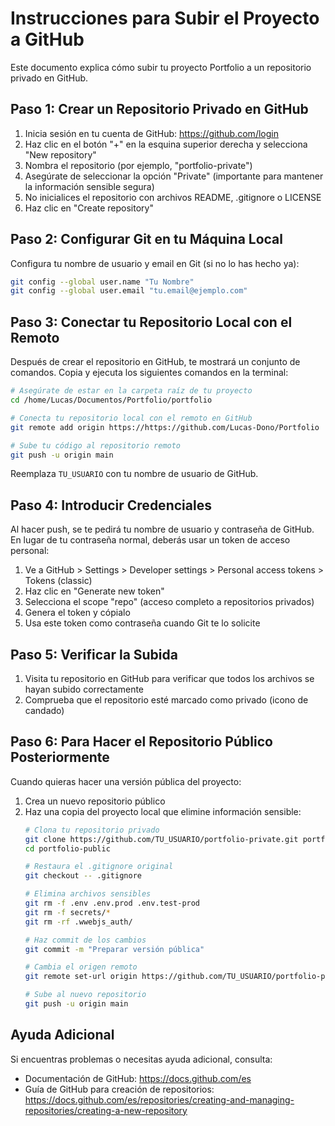 # Instrucciones para Subir el Proyecto a GitHub

Este documento explica cómo subir tu proyecto Portfolio a un repositorio privado en GitHub.

## Paso 1: Crear un Repositorio Privado en GitHub

1. Inicia sesión en tu cuenta de GitHub: https://github.com/login
2. Haz clic en el botón "+" en la esquina superior derecha y selecciona "New repository"
3. Nombra el repositorio (por ejemplo, "portfolio-private")
4. Asegúrate de seleccionar la opción "Private" (importante para mantener la información sensible segura)
5. No inicialices el repositorio con archivos README, .gitignore o LICENSE
6. Haz clic en "Create repository"

## Paso 2: Configurar Git en tu Máquina Local

Configura tu nombre de usuario y email en Git (si no lo has hecho ya):

```bash
git config --global user.name "Tu Nombre"
git config --global user.email "tu.email@ejemplo.com"
```

## Paso 3: Conectar tu Repositorio Local con el Remoto

Después de crear el repositorio en GitHub, te mostrará un conjunto de comandos. Copia y ejecuta los siguientes comandos en la terminal:

```bash
# Asegúrate de estar en la carpeta raíz de tu proyecto
cd /home/Lucas/Documentos/Portfolio/portfolio

# Conecta tu repositorio local con el remoto en GitHub
git remote add origin https://https://github.com/Lucas-Dono/Portfolio

# Sube tu código al repositorio remoto
git push -u origin main
```

Reemplaza `TU_USUARIO` con tu nombre de usuario de GitHub.

## Paso 4: Introducir Credenciales

Al hacer push, se te pedirá tu nombre de usuario y contraseña de GitHub. En lugar de tu contraseña normal, deberás usar un token de acceso personal:

1. Ve a GitHub > Settings > Developer settings > Personal access tokens > Tokens (classic)
2. Haz clic en "Generate new token"
3. Selecciona el scope "repo" (acceso completo a repositorios privados)
4. Genera el token y cópialo
5. Usa este token como contraseña cuando Git te lo solicite

## Paso 5: Verificar la Subida

1. Visita tu repositorio en GitHub para verificar que todos los archivos se hayan subido correctamente
2. Comprueba que el repositorio esté marcado como privado (icono de candado)

## Paso 6: Para Hacer el Repositorio Público Posteriormente

Cuando quieras hacer una versión pública del proyecto:

1. Crea un nuevo repositorio público
2. Haz una copia del proyecto local que elimine información sensible:
   ```bash
   # Clona tu repositorio privado
   git clone https://github.com/TU_USUARIO/portfolio-private.git portfolio-public
   cd portfolio-public
   
   # Restaura el .gitignore original
   git checkout -- .gitignore
   
   # Elimina archivos sensibles
   git rm -f .env .env.prod .env.test-prod
   git rm -f secrets/*
   git rm -rf .wwebjs_auth/
   
   # Haz commit de los cambios
   git commit -m "Preparar versión pública"
   
   # Cambia el origen remoto
   git remote set-url origin https://github.com/TU_USUARIO/portfolio-public.git
   
   # Sube al nuevo repositorio
   git push -u origin main
   ```

## Ayuda Adicional

Si encuentras problemas o necesitas ayuda adicional, consulta:
- Documentación de GitHub: https://docs.github.com/es
- Guía de GitHub para creación de repositorios: https://docs.github.com/es/repositories/creating-and-managing-repositories/creating-a-new-repository 